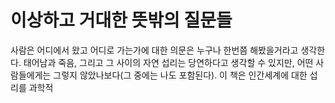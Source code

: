 # 이상하고 거대한 뜻밖의 질문들
사람은 어디에서 왔고 어디로 가는가에 대한 의문은 누구나 한번쯤 해봤을거라고 생각한다.  태어남과 죽음, 그리고 그 사이의 자연 섭리는 당연하다고 생각할 수 있지만, 어떤 사람들에게는 그렇지 않았나보다(그 중에는 나도 포함된다). 이 책은 인간세계에 대한 섭리를 과학적 
<!--stackedit_data:
eyJoaXN0b3J5IjpbLTIwMTc4OTAzNTUsMTYyODcyMDAwOCwtMj
MxODQ4NTc4LDc0MTY4NTgwN119
-->